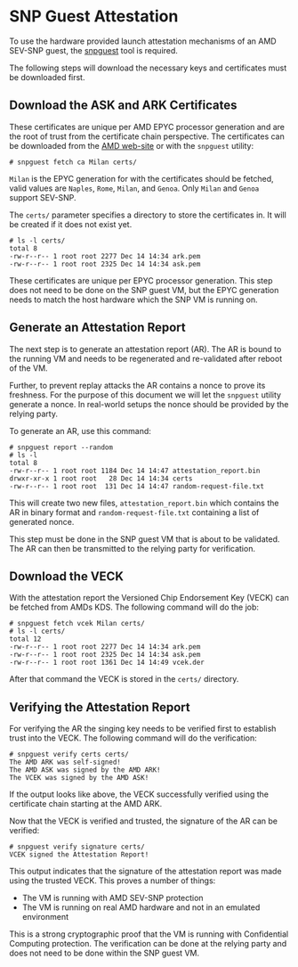 # SNP Guest Attestation

To use the hardware provided launch attestation mechanisms of an AMD SEV-SNP
guest, the [snpguest](https://github.com/virtee/snpguest) tool is required.

The following steps will download the necessary keys and certificates must be
downloaded first.

## Download the ASK and ARK Certificates

These certificates are unique per AMD EPYC processor generation and are the
root of trust from the certificate chain perspective. The certificates can be
downloaded from the [AMD web-site](https://www.amd.com/en/developer/sev.html) or
with the `snpguest` utility:

```
# snpguest fetch ca Milan certs/
```

`Milan` is the EPYC generation for with the certificates should be fetched,
valid values are `Naples`, `Rome`, `Milan`, and `Genoa`. Only `Milan` and
`Genoa` support SEV-SNP.

The `certs/` parameter specifies a directory to store the certificates in. It
will be created if it does not exist yet.

```
# ls -l certs/
total 8
-rw-r--r-- 1 root root 2277 Dec 14 14:34 ark.pem
-rw-r--r-- 1 root root 2325 Dec 14 14:34 ask.pem
```

These certificates are unique per EPYC processor generation. This step does not
need to be done on the SNP guest VM, but the EPYC generation needs to match the
host hardware which the SNP VM is running on.

## Generate an Attestation Report

The next step is to generate an attestation report (AR). The AR is bound to the
running VM and needs to be regenerated and re-validated after reboot of the VM.

Further, to prevent replay attacks the AR contains a nonce to prove its
freshness. For the purpose of this document we will let the `snpguest` utility
generate a nonce. In real-world setups the nonce should be provided by the
relying party.

To generate an AR, use this command:

```
# snpguest report --random
# ls -l
total 8
-rw-r--r-- 1 root root 1184 Dec 14 14:47 attestation_report.bin
drwxr-xr-x 1 root root   28 Dec 14 14:34 certs
-rw-r--r-- 1 root root  131 Dec 14 14:47 random-request-file.txt

```

This will create two new files, `attestation_report.bin` which contains the AR
in binary format and `random-request-file.txt` containing a list of generated
nonce.

This step must be done in the SNP guest VM that is about to be validated. The AR
can then be transmitted to the relying party for verification.

## Download the VECK

With the attestation report the Versioned Chip Endorsement Key (VECK) can be
fetched from AMDs KDS. The following command will do the job:

```
# snpguest fetch vcek Milan certs/
# ls -l certs/
total 12
-rw-r--r-- 1 root root 2277 Dec 14 14:34 ark.pem
-rw-r--r-- 1 root root 2325 Dec 14 14:34 ask.pem
-rw-r--r-- 1 root root 1361 Dec 14 14:49 vcek.der
```

After that command the VECK is stored in the `certs/` directory.

## Verifying the Attestation Report

For verifying the AR the singing key needs to be verified first to establish
trust into the VECK. The following command will do the verification:

```
# snpguest verify certs certs/
The AMD ARK was self-signed!
The AMD ASK was signed by the AMD ARK!
The VCEK was signed by the AMD ASK!
```

If the output looks like above, the VECK successfully verified using the
certificate chain starting at the AMD ARK.

Now that the VECK is verified and trusted, the signature of the AR can be
verified:

```
# snpguest verify signature certs/
VCEK signed the Attestation Report!
```

This output indicates that the signature of the attestation report was made
using the trusted VECK. This proves a number of things:

* The VM is running with AMD SEV-SNP protection
* The VM is running on real AMD hardware and not in an emulated environment

This is a strong cryptographic proof that the VM is running with Confidential
Computing protection. The verification can be done at the relying party and does
not need to be done within the SNP guest VM.
